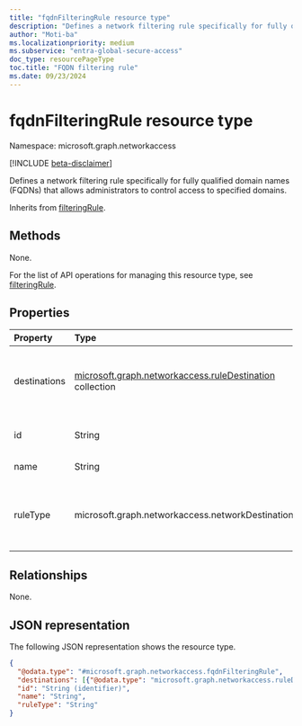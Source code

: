 ```yaml
---
title: "fqdnFilteringRule resource type"
description: "Defines a network filtering rule specifically for fully qualified domain names (FQDNs) that allows administrators to control access to specified domains."
author: "Moti-ba"
ms.localizationpriority: medium
ms.subservice: "entra-global-secure-access"
doc_type: resourcePageType
toc.title: "FQDN filtering rule"
ms.date: 09/23/2024
---
```


# fqdnFilteringRule resource type

Namespace: microsoft.graph.networkaccess

[!INCLUDE [beta-disclaimer](../../includes/beta-disclaimer.md)]

Defines a network filtering rule specifically for fully qualified domain names (FQDNs) that allows administrators to control access to specified domains.

Inherits from [filteringRule](../resources/networkaccess-filteringrule.md).

## Methods
None.

For the list of API operations for managing this resource type, see [filteringRule](../resources/networkaccess-filteringrule.md).

## Properties
|Property|Type|Description|
|:---|:---|:---|
|destinations|[microsoft.graph.networkaccess.ruleDestination](../resources/networkaccess-ruledestination.md) collection|The list of potential destinations and destination types that the user may access, including FQDNs and web categories, within the context of a network filtering policy. Inherited from [microsoft.graph.networkaccess.filteringRule](../resources/networkaccess-filteringrule.md).|
|id|String|The unique identifier for the **fqdnFilteringRule**. Inherited from [microsoft.graph.networkaccess.filteringRule](../resources/networkaccess-filteringrule.md).|
|name|String|Display name. Inherited from [microsoft.graph.networkaccess.filteringRule](../resources/networkaccess-filteringrule.md).|
|ruleType|microsoft.graph.networkaccess.networkDestinationType|The network destination type used by a filtering rule. Supports a subset of the values for **networkDestinationType**. The possible values are: `fqdn`, `webCategory`, `unknownFutureValue`. Inherited from [microsoft.graph.networkaccess.filteringRule](../resources/networkaccess-filteringrule.md). |

## Relationships
None.

## JSON representation
The following JSON representation shows the resource type.
<!-- {
  "blockType": "resource",
  "keyProperty": "id",
  "@odata.type": "microsoft.graph.networkaccess.fqdnFilteringRule",
  "baseType": "microsoft.graph.networkaccess.filteringRule",
  "openType": false
}
-->
``` json
{
  "@odata.type": "#microsoft.graph.networkaccess.fqdnFilteringRule",
  "destinations": [{"@odata.type": "microsoft.graph.networkaccess.ruleDestination"}],
  "id": "String (identifier)",
  "name": "String",
  "ruleType": "String"
}
```
